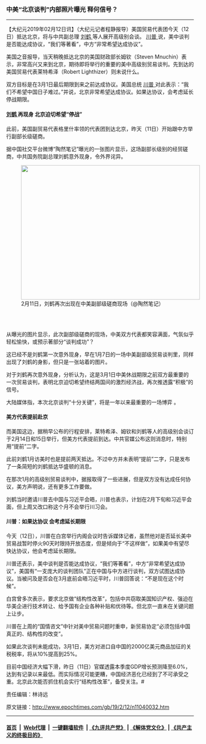 ### 中美“北京谈判”内部照片曝光 释何信号？
------------------------

<p>
 【大纪元2019年02月12日讯】（大纪元记者程静报导）美国贸易代表团今天（12日）抵达北京，将与中共副总理
 <a href="http://www.epochtimes.com/gb/tag/%E5%88%98%E9%B9%A4.html">
  刘鹤
 </a>
 等人展开高级别会谈。
 <a href="http://www.epochtimes.com/gb/tag/%E5%B7%9D%E6%99%AE.html">
  川普
 </a>
 说，美中谈判是否能达成协议，“我们等著看”，中方“非常希望达成协议”。
</p>
<p>
 美国之音报导，当天稍晚抵达北京的美国财政部长姆钦（Steven Mnuchin）表示，非常高兴又来到北京，期待即将举行的重要的美中高级别贸易谈判。先到达的美国贸易代表莱特希泽（Robert Lighthizer）则未说什么。
</p>
<p>
 双方目标是在3月1日最后期限到来之前达成协议。美国总统
 <a href="http://www.epochtimes.com/gb/tag/%E5%B7%9D%E6%99%AE.html">
  川普
 </a>
 对此表示：“我们不希望中国日子难过。”并说，北京非常希望达成协议。如果达协议，会考虑延长停战期限。
</p>
<h4>
 <a href="http://www.epochtimes.com/gb/tag/%E5%88%98%E9%B9%A4.html">
  刘鹤
 </a>
 再现身 北京迫切希望“停战”
</h4>
<p>
 此前，美国副贸易代表格里什率领的代表团到达北京，昨天（11日）开始跟中方举行副部长级磋商。
</p>
<p>
 据中国社交平台微博“陶然笔记”曝光的一张图片显示，这场副部长级别的经贸磋商，中共国务院副总理刘鹤意外现身，令外界诧异。
</p>
<figure class="wp-caption aligncenter" id="attachment_11040206" style="width: 480px">
 <a href="http://i.epochtimes.com/assets/uploads/2019/02/b12c6bd2b940b8c1b1de834012d11b19_w_m.jpg">
  <img alt="" class="wp-image-11040206 size-full" height="360" src="http://i.epochtimes.com/assets/uploads/2019/02/b12c6bd2b940b8c1b1de834012d11b19_w_m.jpg" width="480"/>
 </a>
 <br/><figcaption class="wp-caption-text">
  2月11日，刘鹤再次出现在中美副部级磋商现场（@陶然笔记）
 </figcaption><br/>
</figure><br/>
<p>
 从曝光的图片显示，此次副部级磋商的现场，中美双方代表都笑容满面，气氛似乎轻松愉快，或预示著部分“谈判成功”？
</p>
<p>
 这已经不是刘鹤第一次意外现身，早在1月7日的一场中美副部级贸易谈判里，同样出现了刘鹤的身影，但只是一张站着的图片。
</p>
<p>
 对于刘鹤再次意外现身，分析认为，这是3月1日中美休战期限之前双方最重要的一次贸易谈判，表明北京迫切希望终结两国间的激烈经济战，再次推透露“积极”的信号。
</p>
<p>
 大陆媒体指，本次北京谈判“十分关键”，将是一年以来最重要的一场博弈 。
</p>
<h4>
 美方代表提前赴京
</h4>
<p>
 而美国这边，据稍早公布的行程安排，莱特希泽、姆钦和刘鹤等人的高级别会谈订于2月14日和15日举行，但美方代表提前到达。中共官媒公布这则消息时，特别用“提前”二字。
</p>
<p>
 此前刘鹤1月访美时也是提前两天抵达。不过中方并未表明“提前”二字，只是发布了一条简短的刘鹤抵达华盛顿的消息。
</p>
<p>
 在那次1月的高级别贸易谈判中，据报取得了一些进展，但是双方没有达成任何协议，美方声明说，还有更多工作要做。
</p>
<p>
 刘鹤当时邀请川普去中国与习近平会晤，川普也表示，计划在2月下旬和习近平会面，但上周又改口称这个月不会举行川习会。
</p>
<h4>
 川普：如果达协议 会考虑延长期限
</h4>
<p>
 今天（12日），川普在白宫举行内阁会议时告诉媒体记者，虽然他对是否延长美中贸易战暂时停火90天时限持开放态度，但是倾向于“不这样做”，如果美中有望尽快达协议，他会考虑延长期限。
</p>
<p>
 川普还表示，美中谈判是否能达成协议，“我们等著看”，中方“非常希望达成协议”，美国有“一支庞大的谈判团队”正在中国与中方进行谈判，双方试图达成协议。当被问及是否会在3月底前会晤习近平时，川普回答说：“不是现在这个时候”。
</p>
<p>
 白宫曾多次表示，要求北京做“结构性改革”，包括中共窃取美国知识产权、强迫在华美企进行技术转让、给予国有企业各种补贴和优待等。但北京一直未在关键问题上让步。
</p>
<p>
 川普在上周的“国情咨文”中针对美中贸易问题时重申，新贸易协定“必须包括中国真正的、结构性的改变”。
</p>
<p>
 如果此次谈判未能成功，3月1日，美方对进口自中国的2000亿美元商品加征的关税税率，将从10%提高到25%。
</p>
<p>
 目前中国经济大幅下滑，昨日（11日）官媒透露本季度GDP增长预测降至6.0%，达到有记录以来最低。而实际情况可能更糟，中国经济恶化已经到了不可承受之重。北京此次能否抓住机会实行“结构性改革”，备受关注。#
</p>
<p>
 责任编辑：林诗远
</p>

原文链接：http://www.epochtimes.com/gb/19/2/12/n11040032.htm


------------------------
#### [首页](https://github.com/gfw-breaker/banned-news/blob/master/README.md) &nbsp;|&nbsp; [Web代理](https://github.com/labour-camp/helloworld) &nbsp;|&nbsp; [一键翻墙软件](https://github.com/gfw-breaker/nogfw/blob/master/README.md) &nbsp;| [《九评共产党》](https://github.com/gfw-breaker/9ping.md/blob/master/README.md#九评之一评共产党是什么) | [《解体党文化》](https://github.com/gfw-breaker/jtdwh.md/blob/master/README.md) | [《共产主义的终极目的》](https://github.com/gfw-breaker/gczydzjmd.md/blob/master/README.md)

